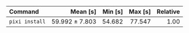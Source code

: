 | Command | Mean [s] | Min [s] | Max [s] | Relative |
|:---|---:|---:|---:|---:|
| `pixi install` | 59.992 ± 7.803 | 54.682 | 77.547 | 1.00 |

